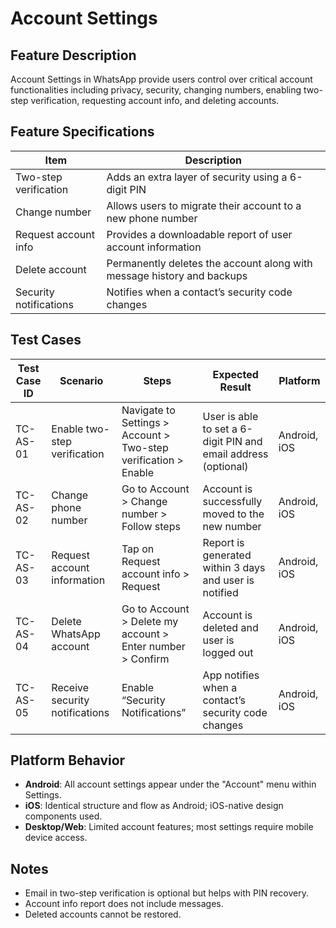 # Account Settings

## Feature Description
Account Settings in WhatsApp provide users control over critical account functionalities including privacy, security, changing numbers, enabling two-step verification, requesting account info, and deleting accounts.

## Feature Specifications

| Item                        | Description                                                                 |
|-----------------------------|-----------------------------------------------------------------------------|
| Two-step verification       | Adds an extra layer of security using a 6-digit PIN                        |
| Change number               | Allows users to migrate their account to a new phone number                |
| Request account info        | Provides a downloadable report of user account information                 |
| Delete account              | Permanently deletes the account along with message history and backups     |
| Security notifications      | Notifies when a contact’s security code changes                           |

## Test Cases

| Test Case ID | Scenario                                     | Steps                                                                 | Expected Result                                                       | Platform       |
|--------------|----------------------------------------------|-----------------------------------------------------------------------|------------------------------------------------------------------------|----------------|
| TC-AS-01     | Enable two-step verification                 | Navigate to Settings > Account > Two-step verification > Enable      | User is able to set a 6-digit PIN and email address (optional)       | Android, iOS   |
| TC-AS-02     | Change phone number                          | Go to Account > Change number > Follow steps                         | Account is successfully moved to the new number                       | Android, iOS   |
| TC-AS-03     | Request account information                  | Tap on Request account info > Request                                | Report is generated within 3 days and user is notified                | Android, iOS   |
| TC-AS-04     | Delete WhatsApp account                      | Go to Account > Delete my account > Enter number > Confirm           | Account is deleted and user is logged out                             | Android, iOS   |
| TC-AS-05     | Receive security notifications               | Enable “Security Notifications”                                      | App notifies when a contact’s security code changes                   | Android, iOS   |

## Platform Behavior

- **Android**: All account settings appear under the "Account" menu within Settings.
- **iOS**: Identical structure and flow as Android; iOS-native design components used.
- **Desktop/Web**: Limited account features; most settings require mobile device access.

## Notes
- Email in two-step verification is optional but helps with PIN recovery.
- Account info report does not include messages.
- Deleted accounts cannot be restored.
